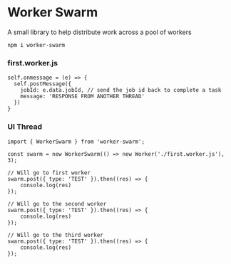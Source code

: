 # Worker Swarm

A small library to help distribute work across a pool of workers

```
npm i worker-swarm
```

### first.worker.js

```TS
self.onmessage = (e) => {
  self.postMessage({
    jobId: e.data.jobId, // send the job id back to complete a task
    message: 'RESPONSE FROM ANOTHER THREAD'
  })
}
```

### UI Thread

```TS
import { WorkerSwarm } from 'worker-swarm';

const swarm = new WorkerSwarm(() => new Worker('./first.worker.js'), 3);

// Will go to first worker
swarm.post({ type: 'TEST' }).then((res) => {
    console.log(res)
});

// Will go to the second worker
swarm.post({ type: 'TEST' }).then((res) => {
    console.log(res)
});

// Will go to the third worker
swarm.post({ type: 'TEST' }).then((res) => {
    console.log(res)
});
```
